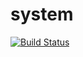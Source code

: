 # system
[![Build Status](https://travis-ci.org/2021-shms/system.svg?branch=master)](https://travis-ci.org/2021-shms/system)
